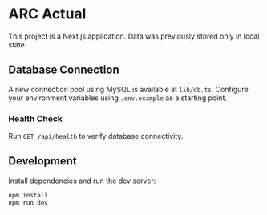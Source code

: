 # ARC Actual

This project is a Next.js application. Data was previously stored only in local state.

## Database Connection

A new connection pool using MySQL is available at `lib/db.ts`. Configure your environment variables using `.env.example` as a starting point.

### Health Check

Run `GET /api/health` to verify database connectivity.

## Development

Install dependencies and run the dev server:

```bash
npm install
npm run dev
```

